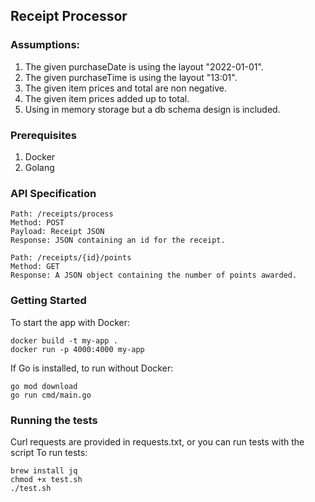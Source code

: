 <h2>Receipt Processor</h2>

### Assumptions:
1. The given purchaseDate is using the layout "2022-01-01".
2. The given purchaseTime is using the layout "13:01".
3. The given item prices and total are non negative.
4. The given item prices added up to total.
5. Using in memory storage but a db schema design is included.

### Prerequisites
1. Docker
2. Golang

### API Specification
    Path: /receipts/process
    Method: POST
    Payload: Receipt JSON
    Response: JSON containing an id for the receipt.

    Path: /receipts/{id}/points
    Method: GET
    Response: A JSON object containing the number of points awarded.


### Getting Started
To start the app with Docker:
```
docker build -t my-app .
docker run -p 4000:4000 my-app
```

If Go is installed, to run without Docker:
```
go mod download
go run cmd/main.go
```

### Running the tests
Curl requests are provided in requests.txt, or you can run tests with the script
To run tests:
```
brew install jq
chmod +x test.sh
./test.sh
```